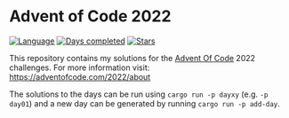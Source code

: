 # Advent of Code 2022
[![Language](https://img.shields.io/badge/Language-rust-red)](https://rust-lang.org/)
[![Days completed](https://img.shields.io/badge/day%20📅-11-blue)](https://adventofcode.com/2022)
[![Stars](https://img.shields.io/badge/stars%20⭐-22-yellow)](https://adventofcode.com/2022/stats)

This repository contains my solutions for the [Advent Of Code](https://adventofcode.com/) 2022 challenges.
For more information visit: https://adventofcode.com/2022/about

The solutions to the days can be run using `cargo run -p dayxy` (e.g. `-p day01`) and a new day can be generated by running `cargo run -p add-day`.
